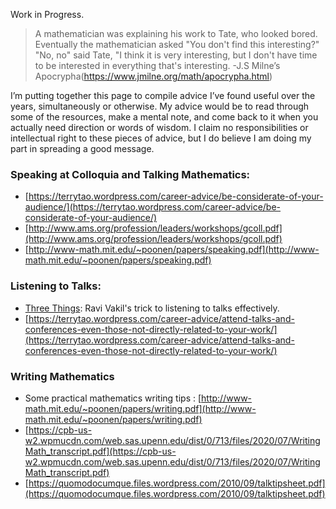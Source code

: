 Work in Progress.

>A mathematician was explaining his work to Tate, who looked bored. Eventually the mathematician asked "You don't find this interesting?"
>"No, no" said Tate, "I think it is very interesting, but I don't have time to be interested in everything that's interesting.
>-J.S Milne’s Apocrypha(https://www.jmilne.org/math/apocrypha.html)

I’m putting together this page to compile advice I’ve found useful over the years, simultaneously or otherwise. My advice would be to read through some of the resources, make a mental note, and come back to it when you actually need direction or words of wisdom. I claim no responsibilities or intellectual right to these pieces of advice, but I do believe I am doing my part in spreading a good message.

### Speaking at Colloquia and Talking Mathematics:
- [https://terrytao.wordpress.com/career-advice/be-considerate-of-your-audience/](https://terrytao.wordpress.com/career-advice/be-considerate-of-your-audience/)
- [http://www.ams.org/profession/leaders/workshops/gcoll.pdf](http://www.ams.org/profession/leaders/workshops/gcoll.pdf)
- [http://www-math.mit.edu/~poonen/papers/speaking.pdf](http://www-math.mit.edu/~poonen/papers/speaking.pdf)

### Listening to Talks:
- [Three Things](http://math.stanford.edu/~vakil/threethings.html): Ravi Vakil's trick to listening to talks effectively.
- [https://terrytao.wordpress.com/career-advice/attend-talks-and-conferences-even-those-not-directly-related-to-your-work/](https://terrytao.wordpress.com/career-advice/attend-talks-and-conferences-even-those-not-directly-related-to-your-work/)

### Writing Mathematics
- Some practical mathematics writing tips : [http://www-math.mit.edu/~poonen/papers/writing.pdf](http://www-math.mit.edu/~poonen/papers/writing.pdf)
- [https://cpb-us-w2.wpmucdn.com/web.sas.upenn.edu/dist/0/713/files/2020/07/WritingMath_transcript.pdf](https://cpb-us-w2.wpmucdn.com/web.sas.upenn.edu/dist/0/713/files/2020/07/WritingMath_transcript.pdf)
- [https://quomodocumque.files.wordpress.com/2010/09/talktipsheet.pdf](https://quomodocumque.files.wordpress.com/2010/09/talktipsheet.pdf)

